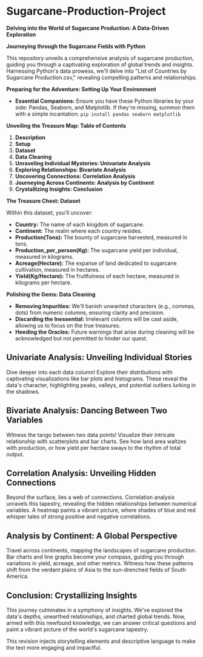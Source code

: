 # Sugarcane-Production-Project
 **Delving into the World of Sugarcane Production: A Data-Driven Exploration**

**Journeying through the Sugarcane Fields with Python**

This repository unveils a comprehensive analysis of sugarcane production, guiding you through a captivating exploration of global trends and insights. Harnessing Python's data prowess, we'll delve into "List of Countries by Sugarcane Production.csv," revealing compelling patterns and relationships.

**Preparing for the Adventure: Setting Up Your Environment**

- **Essential Companions:** Ensure you have these Python libraries by your side: Pandas, Seaborn, and Matplotlib. If they're missing, summon them with a simple incantation: `pip install pandas seaborn matplotlib`

**Unveiling the Treasure Map: Table of Contents**

1. **Description**
2. **Setup**
3. **Dataset**
4. **Data Cleaning**
5. **Unraveling Individual Mysteries: Univariate Analysis**
6. **Exploring Relationships: Bivariate Analysis**
7. **Uncovering Connections: Correlation Analysis**
8. **Journeying Across Continents: Analysis by Continent**
9. **Crystallizing Insights: Conclusion**

**The Treasure Chest: Dataset**

Within this dataset, you'll uncover:

- **Country:** The name of each kingdom of sugarcane.
- **Continent:** The realm where each country resides.
- **Production(Tons):** The bounty of sugarcane harvested, measured in tons.
- **Production_per_person(Kg):** The sugarcane yield per individual, measured in kilograms.
- **Acreage(Hectare):** The expanse of land dedicated to sugarcane cultivation, measured in hectares.
- **Yield(Kg/Hectare):** The fruitfulness of each hectare, measured in kilograms per hectare.

**Polishing the Gems: Data Cleaning**

- **Removing Impurities:** We'll banish unwanted characters (e.g., commas, dots) from numeric columns, ensuring clarity and precision.
- **Discarding the Inessential:** Irrelevant columns will be cast aside, allowing us to focus on the true treasures.
- **Heeding the Oracles:** Future warnings that arise during cleaning will be acknowledged but not permitted to hinder our quest.

## Univariate Analysis: Unveiling Individual Stories

Dive deeper into each data column! Explore their distributions with captivating visualizations like bar plots and histograms. These reveal the data's character, highlighting peaks, valleys, and potential outliers lurking in the shadows.

## Bivariate Analysis: Dancing Between Two Variables

Witness the tango between two data points! Visualize their intricate relationship with scatterplots and bar charts. See how land area waltzes with production, or how yield per hectare sways to the rhythm of total output.

## Correlation Analysis: Unveiling Hidden Connections

Beyond the surface, lies a web of connections. Correlation analysis unravels this tapestry, revealing the hidden relationships between numerical variables. A heatmap paints a vibrant picture, where shades of blue and red whisper tales of strong positive and negative correlations.

## Analysis by Continent: A Global Perspective

Travel across continents, mapping the landscapes of sugarcane production. Bar charts and line graphs become your compass, guiding you through variations in yield, acreage, and other metrics. Witness how these patterns shift from the verdant plains of Asia to the sun-drenched fields of South America.

## Conclusion: Crystallizing Insights

This journey culminates in a symphony of insights. We've explored the data's depths, unearthed relationships, and charted global trends. Now, armed with this newfound knowledge, we can answer critical questions and paint a vibrant picture of the world's sugarcane tapestry.

This revision injects storytelling elements and descriptive language to make the text more engaging and impactful. 



